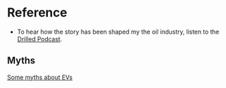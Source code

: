 # Reference

* To hear how the story has been shaped my the oil industry, listen to the [Drilled Podcast](https://www.drilled.media/drilled-podcast/).

## Myths
[Some myths about EVs](
https://www.carbonbrief.org/factcheck-21-misleading-myths-about-electric-vehicles/?fbclid=IwAR2Cw7zyGAM5gVvIhoBWLka_6I_SP9V-OcVS5btiHfiUH85H0U5Iirm0Vpc
)
